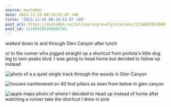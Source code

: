 ```yaml
---
source: mastodon
date: 2023-11-25 00:10:52.07 +00
title: "2023-11-25 00:10:52.07 +00"
post_uri: https://mastodon.social/users/gravely/statuses/111468285268666765
post_id: 111468285268666765
---
```

walked down to and through Glen Canyon after lunch

o/ to the runner who jogged straight up a shortcut from portola's little dog leg to twin peaks blvd. I was going to head home but decided to follow up instead


![photo of a a quiet single track through the woods in Glen Canyon](/images/111468284534130981.jpeg)

![houses cantilevered on 40 foot pillars as seen from below in glen canyon](/images/111468284637744016.jpeg)

![apple maps photo of where I decided to head up instead of home after watching a runner take the shortcut I drew in pink](/images/111468285002575278.png)

